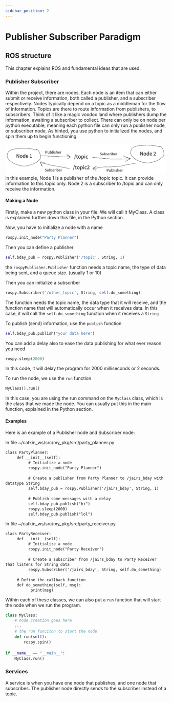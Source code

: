 ```yaml
---
sidebar_position: 2
---
```


# Publisher Subscriber Paradigm
## ROS structure
This chapter explains ROS and fundamental ideas that are used.
### Publisher Subscriber
Within the project, there are nodes. Each node is an item that can either submit or receive information, both called a publisher, and a subscriber respectively. Nodes typically depend on a topic as a middleman for the flow of information. Topics are there to route information from publishers, to subscribers. Think of it like a magic voodoo land where publishers dump the information, awaiting a subscriber to collect. There can only be on node per python executable, meaning each python file can only run a publisher node, or subscriber node. As hinted, you use python to initialized the nodes, and spin them up to begin functioning. 

![Flow Chart](image.png)
in this example, Node 1 is a publisher of the /topic topic. It can provide information to this topic only. Node 2 is a subscriber to /topic and can only receive the information.

#### Making a Node
Firstly, make a new python class in your file. We will call it MyClass. A class is explained further down this file, in the Python section. 

Now, you have to initialize a node with a name
```py
rospy.init_node("Party Planner")
```

Then you can define a publisher
```py
self.bday_pub = rospy.Publisher('/topic', String, 1)
```
the `rospyPublisher.Publisher` function needs a topic name, the type of data being sent, and a queue size. (usually 1 or 10)

Then you can initialize a subscriber
```py
rospy.Subscriber('/other_topic', String, self.do_something)
```
The function needs the topic name, the data type that it will receive, and the function name that will automatically occur when it receives data. In this case, it will call the `self.do_something` function when it receives a `String`

To publish (send) information, use the `publish` function
```py
self.bday_pub.publish("your data here")
```

You can add a delay also to ease the data publishing for what ever reason you need
```py
rospy.sleep(2000)
```
In this code, it will delay the program for 2000 milliseconds or 2 seconds. 

To run the node, we use the `run` function
```py
MyClass().run()
```
In this case, you are using the run command on the `MyClass` class, which is the class that we made the node. You can usually put this in the main function, explained in the Python section.
#### Examples
Here is an example of a Publisher node and Subscriber node:

In file ~/catkin_ws/src/my_pkg/src/party_planner.py
```
class PartyPlanner:
     def __init__(self):
          # Initialize a node
          rospy.init_node("Party Planner")

          # Create a publisher from Party Planner to /jairs_bday with datatype String
          self.bday_pub = rospy.Publisher('/jairs_bday', String, 1)

          # Publish some messages with a delay
          self.bday_pub.publish("hi")
          rospy.sleep(2000)
          self.bday_pub.publish("lol")
```

In file ~/catkin_ws/src/my_pkg/src/party_receiver.py
```
class PartyReceiver:
     def __init__(self):
          # Initialize a node
          rospy.init_node("Party Receiver")

          # Create a subscriber from /jairs_bday to Party Receiver that listens for String data
          rospy.Subscriber('/jairs_bday', String, self.do_something)

     # Define the callback function
     def do_something(self, msg):
           print(msg)
```

Within each of these classes, we can also put a `run` function that will start the node when we run the program.
```py
class MyClass:
	# node creation goes here
	...
	# the run funciton to start the node
	def run(self):
		rospy.spin()
		
if __name__ == "__main__":
	MyClass.run()
```

### Services
A service is when you have one node that publishes, and one node that subscribes. The publisher node directly sends to the subscriber instead of a topic. 